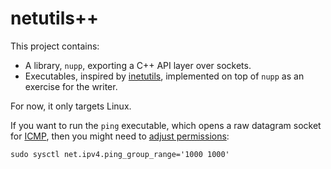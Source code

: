 netutils++
==========

This project contains:

- A library, `nupp`, exporting a C++ API layer over sockets.
- Executables, inspired by [inetutils][],
  implemented on top of `nupp` as an exercise for the writer.

For now, it only targets Linux.

If you want to run the `ping` executable,
which opens a raw datagram socket for [ICMP][],
then you might need to [adjust permissions][1]:

```
sudo sysctl net.ipv4.ping_group_range='1000 1000'
```

[inetutils]: https://www.gnu.org/software/inetutils/
[ICMP]: https://en.wikipedia.org/wiki/Internet_Control_Message_Protocol

[1]: https://opennms.discourse.group/t/how-to-allow-unprivileged-users-to-use-icmp-ping/1573
